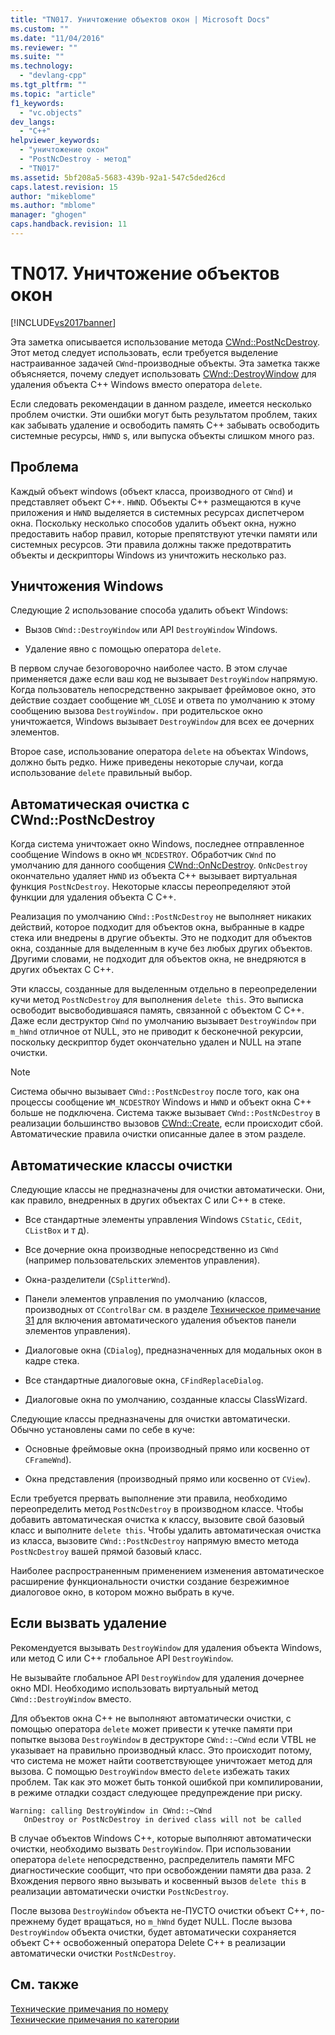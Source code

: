 ```yaml
---
title: "TN017. Уничтожение объектов окон | Microsoft Docs"
ms.custom: ""
ms.date: "11/04/2016"
ms.reviewer: ""
ms.suite: ""
ms.technology: 
  - "devlang-cpp"
ms.tgt_pltfrm: ""
ms.topic: "article"
f1_keywords: 
  - "vc.objects"
dev_langs: 
  - "C++"
helpviewer_keywords: 
  - "уничтожение окон"
  - "PostNcDestroy - метод"
  - "TN017"
ms.assetid: 5bf208a5-5683-439b-92a1-547c5ded26cd
caps.latest.revision: 15
author: "mikeblome"
ms.author: "mblome"
manager: "ghogen"
caps.handback.revision: 11
---
```

# TN017. Уничтожение объектов окон
[!INCLUDE[vs2017banner](../assembler/inline/includes/vs2017banner.md)]

Эта заметка описывается использование метода [CWnd::PostNcDestroy](../Topic/CWnd::PostNcDestroy.md).  Этот метод следует использовать, если требуется выделение настраиванное задачей `CWnd`\-производные объекты.  Эта заметка также объясняется, почему следует использовать [CWnd::DestroyWindow](../Topic/CWnd::DestroyWindow.md) для удаления объекта C\+\+ Windows вместо оператора `delete`.  
  
 Если следовать рекомендации в данном разделе, имеется несколько проблем очистки.  Эти ошибки могут быть результатом проблем, таких как забывать удаление и освободить память C\+\+ забывать освободить системные ресурсы, `HWND` s, или выпуска объекты слишком много раз.  
  
## Проблема  
 Каждый объект windows \(объект класса, производного от `CWnd`\) и представляет объект C\+\+. `HWND`.  Объекты C\+\+ размещаются в куче приложения и `HWND` выделяется в системных ресурсах диспетчером окна.  Поскольку несколько способов удалить объект окна, нужно предоставить набор правил, которые препятствуют утечки памяти или системных ресурсов.  Эти правила должны также предотвратить объекты и дескрипторы Windows из уничтожить несколько раз.  
  
## Уничтожения Windows  
 Следующие 2 использование способа удалить объект Windows:  
  
-   Вызов `CWnd::DestroyWindow` или API `DestroyWindow` Windows.  
  
-   Удаление явно с помощью оператора `delete`.  
  
 В первом случае безоговорочно наиболее часто.  В этом случае применяется даже если ваш код не вызывает `DestroyWindow` напрямую.  Когда пользователь непосредственно закрывает фреймовое окно, это действие создает сообщение `WM_CLOSE` и ответа по умолчанию к этому сообщению вызова `DestroyWindow.`  при родительское окно уничтожается, Windows вызывает `DestroyWindow` для всех ее дочерних элементов.  
  
 Второе case, использование оператора `delete` на объектах Windows, должно быть редко.  Ниже приведены некоторые случаи, когда использование `delete` правильный выбор.  
  
## Автоматическая очистка с CWnd::PostNcDestroy  
 Когда система уничтожает окно Windows, последнее отправленное сообщение Windows в окно `WM_NCDESTROY`.  Обработчик `CWnd` по умолчанию для данного сообщения [CWnd::OnNcDestroy](../Topic/CWnd::OnNcDestroy.md).  `OnNcDestroy` окончательно удаляет `HWND` из объекта C\+\+ вызывает виртуальная функция `PostNcDestroy`.  Некоторые классы переопределяют этой функции для удаления объекта C C\+\+.  
  
 Реализация по умолчанию `CWnd::PostNcDestroy` не выполняет никаких действий, которое подходит для объектов окна, выбранные в кадре стека или внедрены в другие объекты.  Это не подходит для объектов окна, созданные для выделенным в куче без любых других объектов.  Другими словами, не подходит для объектов окна, не внедряются в других объектах C C\+\+.  
  
 Эти классы, созданные для выделенным отдельно в переопределении кучи метод `PostNcDestroy` для выполнения `delete this`.  Это выписка освободит высвободившаяся память, связанной с объектом C C\+\+.  Даже если деструктор `CWnd` по умолчанию вызывает `DestroyWindow` при `m_hWnd` отличное от NULL, это не приводит к бесконечной рекурсии, поскольку дескриптор будет окончательно удален и NULL на этапе очистки.  
  
> [!NOTE]
>  Система обычно вызывает `CWnd::PostNcDestroy` после того, как она процессы сообщение `WM_NCDESTROY` Windows и `HWND` и объект окна C\+\+ больше не подключена.  Система также вызывает `CWnd::PostNcDestroy` в реализации большинство вызовов [CWnd::Create](../Topic/CWnd::Create.md), если происходит сбой.  Автоматические правила очистки описанные далее в этом разделе.  
  
## Автоматические классы очистки  
 Следующие классы не предназначены для очистки автоматически.  Они, как правило, внедренных в других объектах C или C\+\+ в стеке.  
  
-   Все стандартные элементы управления Windows `CStatic`, `CEdit`, `CListBox` и т д\).  
  
-   Все дочерние окна производные непосредственно из `CWnd` \(например пользовательских элементов управления\).  
  
-   Окна\-разделители \(`CSplitterWnd`\).  
  
-   Панели элементов управления по умолчанию \(классов, производных от `CControlBar` см. в разделе [Техническое примечание 31](../mfc/tn031-control-bars.md) для включения автоматического удаления объектов панели элементов управления\).  
  
-   Диалоговые окна \(`CDialog`\), предназначенных для модальных окон в кадре стека.  
  
-   Все стандартные диалоговые окна, `CFindReplaceDialog`.  
  
-   Диалоговые окна по умолчанию, созданные классы ClassWizard.  
  
 Следующие классы предназначены для очистки автоматически.  Обычно установлены сами по себе в куче:  
  
-   Основные фреймовые окна \(производный прямо или косвенно от `CFrameWnd`\).  
  
-   Окна представления \(производный прямо или косвенно от `CView`\).  
  
 Если требуется прервать выполнение эти правила, необходимо переопределить метод `PostNcDestroy` в производном классе.  Чтобы добавить автоматическая очистка к классу, вызовите свой базовый класс и выполните `delete this`.  Чтобы удалить автоматическая очистка из класса, вызовите `CWnd::PostNcDestroy` напрямую вместо метода `PostNcDestroy` вашей прямой базовый класс.  
  
 Наиболее распространенным применением изменения автоматическое расширение функциональности очистки создание безрежимное диалоговое окно, в котором можно выбрать в куче.  
  
## Если вызвать удаление  
 Рекомендуется вызывать `DestroyWindow` для удаления объекта Windows, или метод C или C\+\+ глобальное API `DestroyWindow`.  
  
 Не вызывайте глобальное API `DestroyWindow` для удаления дочернее окно MDI.  Необходимо использовать виртуальный метод `CWnd::DestroyWindow` вместо.  
  
 Для объектов окна C\+\+ не выполняют автоматически очистки, с помощью оператора `delete` может привести к утечке памяти при попытке вызова `DestroyWindow` в деструкторе `CWnd::~CWnd` если VTBL не указывает на правильно производный класс.  Это происходит потому, что система не может найти соответствующее уничтожает метод для вызова.  С помощью `DestroyWindow` вместо `delete` избежать таких проблем.  Так как это может быть тонкой ошибкой при компилировании, в режиме отладки создаст следующее предупреждение при риску.  
  
```  
Warning: calling DestroyWindow in CWnd::~CWnd  
   OnDestroy or PostNcDestroy in derived class will not be called  
```  
  
 В случае объектов Windows C\+\+, которые выполняют автоматически очистки, необходимо вызвать `DestroyWindow`.  При использовании оператора `delete` непосредственно, распределитель памяти MFC диагностические сообщит, что при освобождении памяти два раза.  2 Вхождения первого явно вызывать и косвенный вызов `delete this` в реализации автоматически очистки `PostNcDestroy`.  
  
 После вызова `DestroyWindow` объекта не\-ПУСТО очистки объект C\+\+, по\-прежнему будет вращаться, но `m_hWnd` будет NULL.  После вызова `DestroyWindow` объекта очистки, будет автоматически сохраняется объект C\+\+ освобоженный оператора Delete C\+\+ в реализации автоматически очистки `PostNcDestroy`.  
  
## См. также  
 [Технические примечания по номеру](../mfc/technical-notes-by-number.md)   
 [Технические примечания по категории](../mfc/technical-notes-by-category.md)